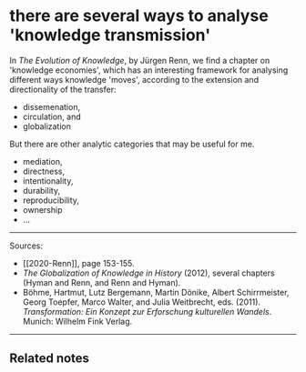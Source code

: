 # there are several ways to analyse 'knowledge transmission'

In *The Evolution of Knowledge*, by Jürgen Renn, we find a chapter on 'knowledge economies', which has an interesting framework for analysing different ways knowledge 'moves', according to the extension and directionality of the transfer: 
- dissemenation,
- circulation, and
- globalization

But there are other analytic categories that may be useful for me.

- mediation, 
- directness, 
- intentionality, 
- durability,
- reproducibility,
- ownership
- ...

---
Sources: 
- [[2020-Renn]], page 153-155.
- *The Globalization of Knowledge in History* (2012), several chapters (Hyman and Renn, and Renn and Hyman).
- Böhme, Hartmut, Lutz Bergemann, Martin Dönike, Albert Schirrmeister, Georg Toepfer, Marco Walter, and Julia Weitbrecht, eds. (2011). *Transformation: Ein Konzept zur Erforschung kulturellen Wandels*. Munich: Wilhelm Fink Verlag.

---

Related notes
- 

